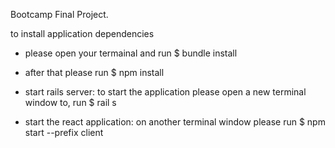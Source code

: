 Bootcamp Final Project.

to install application dependencies
- please open your termainal and run $ bundle install
- after that please run $ npm install

- start rails server: to start the application please open a new terminal window to, run $ rail s
- start the react application: on another terminal window please run $ npm start --prefix client

